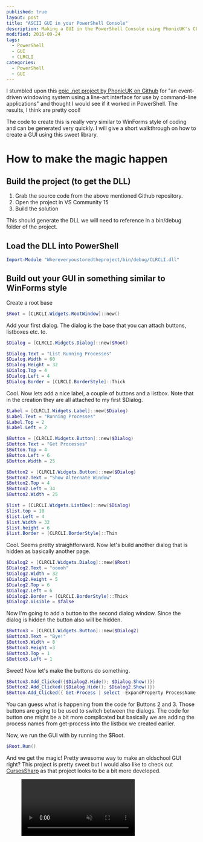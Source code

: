 ```yaml
---
published: true
layout: post
title: "ASCII GUI in your PowerShell Console"
description: Making a GUI in the PowerShell Console using PhonicUK's CLRCLI
modified: 2016-09-24
tags:
  - PowerShell
  - GUI
  - CLRCLI
categories:
  - PowerShell
  - GUI
---
```


I stumbled upon this [epic .net project by PhonicUK on
Github](https://github.com/PhonicUK/CLRCLI) for "an event-driven windowing
system using a line-art interface for use by command-line applications" and
thought I would see if it worked in PowerShell. The results, I think are pretty
cool!

The code to create this is really very similar to WinForms style of coding and
can be generated very quickly. I will give a short walkthrough on how to create a
GUI using this sweet library.

# How to make the magic happen

<!-- more -->

## Build the project (to get the DLL)

1. Grab the source code from the above mentioned Github repository.
2. Open the project in VS Community 15
3. Build the solution

This should generate the DLL we will need to reference in a bin/debug folder of the project.

## Load the DLL into PowerShell

```powershell
Import-Module "Whereveryoustoredtheproject/bin/debug/CLRCLI.dll"
```

## Build out your GUI in something similar to WinForms style

Create a root base

```powershell
$Root = [CLRCLI.Widgets.RootWindow]::new()
```

Add your first dialog. The dialog is the base that you can attach buttons,
listboxes etc. to.

```powershell
$Dialog = [CLRCLI.Widgets.Dialog]::new($Root)

$Dialog.Text = "List Running Processes"
$Dialog.Width = 60
$Dialog.Height = 32
$Dialog.Top = 4
$Dialog.Left = 4
$Dialog.Border = [CLRCLI.BorderStyle]::Thick
```

Cool. Now lets add a nice label, a couple of buttons and a listbox. Note that in
the creation they are all attached to my first $Dialog.

```powershell
$Label = [CLRCLI.Widgets.Label]::new($Dialog)
$Label.Text = "Running Processes"
$Label.Top = 2
$Label.Left = 2

$Button = [CLRCLI.Widgets.Button]::new($Dialog)
$Button.Text = "Get Processes"
$Button.Top = 4
$Button.Left = 6
$Button.Width = 25

$Button2 = [CLRCLI.Widgets.Button]::new($Dialog)
$Button2.Text = "Show Alternate Window"
$Button2.Top = 4
$Button2.Left = 34
$Button2.Width = 25

$list = [CLRCLI.Widgets.ListBox]::new($Dialog)
$list.top = 10
$list.Left = 4
$list.Width = 32
$list.height = 6
$list.Border = [CLRCLI.BorderStyle]::Thin
```

Cool. Seems pretty straightforward. Now let's build another dialog that is
hidden as basically another page.

```powershell
$Dialog2 = [CLRCLI.Widgets.Dialog]::new($Root)
$Dialog2.Text = "ooooh"
$Dialog2.Width = 32
$Dialog2.Height = 5
$Dialog2.Top = 6
$Dialog2.Left = 6
$Dialog2.Border = [CLRCLI.BorderStyle]::Thick
$Dialog2.Visible = $false
```

Now I'm going to add a button to the second dialog window. Since the dialog is
hidden the button also will be hidden.

```powershell
$Button3 = [CLRCLI.Widgets.Button]::new($Dialog2)
$Button3.Text = "Bye!"
$Button3.Width = 8
$Button3.Height =3
$Button3.Top = 1
$Button3.Left = 1
```

Sweet! Now let's make the buttons do something.

```powershell
$Button3.Add_Clicked({$Dialog2.Hide(); $Dialog.Show()})
$Button2.Add_Clicked({$Dialog.Hide(); $Dialog2.Show()})
$Button.Add_Clicked({ Get-Process | select -ExpandProperty ProcessName | foreach { $list.items.Add($_) }  })
```

You can guess what is happening from the code for Buttons 2 and 3. Those buttons
are going to be used to switch between the dialogs. The code for button one
might be a bit more complicated but basically we are adding the process names
from get-process into the listbox we created earlier.

Now, we run the GUI with by running the $Root.

```powershell
$Root.Run()
```

And we get the magic! Pretty awesome way to make an oldschool GUI right? This
project is pretty sweet but I would also like to check out
[CursesSharp](https://github.com/sushihangover/CursesSharp) as that project
looks to be a bit more developed.

<figure>
 <video autoplay controls muted loop playsinline>
        <source src="{{ site.url }}/images/Oldschool%20PowerShell%20UI.webm" type="video/webm">
        <source src="{{ site.url }}/images/Oldschool%20PowerShell%20UI.mp4" type="video/mp4">
    </video>
</figure>
